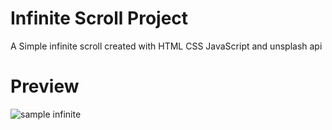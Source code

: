 # Infinite Scroll Project

A Simple infinite scroll created with HTML CSS JavaScript and unsplash api

# Preview
![sample infinite](https://i.ibb.co/dpXzsVb/ins.jpg)